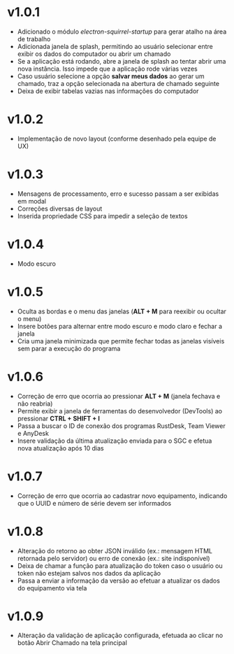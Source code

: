 # v1.0.1
- Adicionado o módulo _electron-squirrel-startup_ para gerar atalho na área de trabalho
- Adicionada janela de splash, permitindo ao usuário selecionar entre exibir os dados do computador ou abrir um chamado
- Se a aplicação está rodando, abre a janela de splash ao tentar abrir uma nova instância. Isso impede que a aplicação rode várias vezes
- Caso usuário selecione a opção **salvar meus dados** ao gerar um chamado, traz a opção selecionada na abertura de chamado seguinte
- Deixa de exibir tabelas vazias nas informações do computador

# v1.0.2
- Implementação de novo layout (conforme desenhado pela equipe de UX)

# v1.0.3
- Mensagens de processamento, erro e sucesso passam a ser exibidas em modal
- Correções diversas de layout
- Inserida propriedade CSS para impedir a seleção de textos

# v1.0.4
- Modo escuro

# v1.0.5
- Oculta as bordas e o menu das janelas (**ALT + M** para reexibir ou ocultar o menu)
- Insere botões para alternar entre modo escuro e modo claro e fechar a janela
- Cria uma janela minimizada que permite fechar todas as janelas visíveis sem parar a execução do programa

# v1.0.6
- Correção de erro que ocorria ao pressionar **ALT + M** (janela fechava e não reabria)
- Permite exibir a janela de ferramentas do desenvolvedor (DevTools) ao pressionar **CTRL + SHIFT + I**
- Passa a buscar o ID de conexão dos programas RustDesk, Team Viewer e AnyDesk
- Insere validação da última atualização enviada para o SGC e efetua nova atualização após 10 dias

# v1.0.7
- Correção de erro que ocorria ao cadastrar novo equipamento, indicando que o UUID e número de série devem ser informados

# v1.0.8
- Alteração do retorno ao obter JSON inválido (ex.: mensagem HTML retornada pelo servidor) ou erro de conexão (ex.: site indisponível)
- Deixa de chamar a função para atualização do token caso o usuário ou token não estejam salvos nos dados da aplicação
- Passa a enviar a informação da versão ao efetuar a atualizar os dados do equipamento via tela

# v1.0.9
- Alteração da validação de aplicação configurada, efetuada ao clicar no botão Abrir Chamado na tela principal